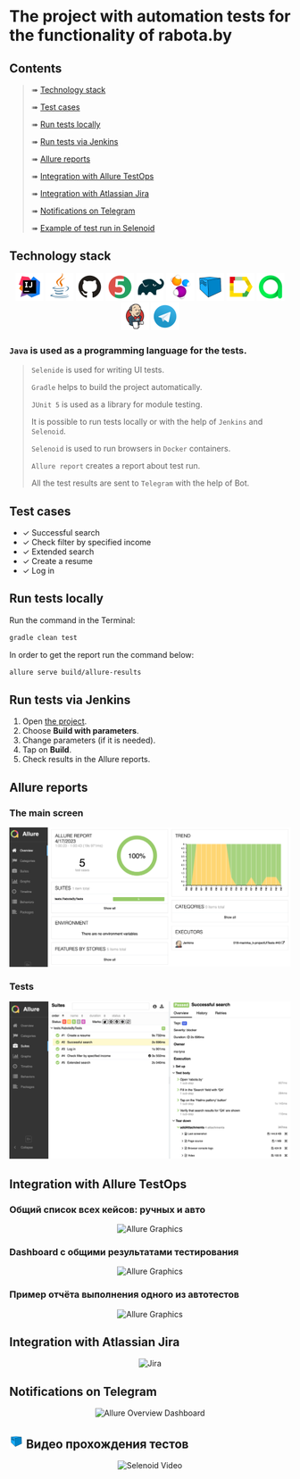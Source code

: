 # The project with automation tests for the functionality of rabota.by

## Contents

> ➠ [Technology stack](#technology-stack)
>
> ➠ [Test cases](#test-cases)
>
> ➠ [Run tests locally](#run-tests-locally)
>
> ➠ [Run tests via Jenkins](#run-tests-via-Jenkins)
>
> ➠ [Allure reports](#allure-reports)
>
> ➠ [Integration with Allure TestOps](#integration-with-allure-testOps)
>
> ➠ [Integration with Atlassian Jira](#integration-with-atlassian-jira)
>
> ➠ [Notifications on Telegram](#notifications-on-telegram)
>
> ➠ [Example of test run in Selenoid](#example-of-test-run-in-Selenoid)

## Technology stack

<p align="center">
<a href="https://www.jetbrains.com/idea/"><img src="images/logo/Idea.svg" width="50" height="50"  alt="IDEA"/></a>
<a href="https://www.java.com/"><img src="images/logo/Java.svg" width="50" height="50"  alt="Java"/></a>
<a href="https://github.com/"><img src="images/logo/GitHub.svg" width="50" height="50"  alt="Github"/></a>
<a href="https://junit.org/junit5/"><img src="images/logo/Junit5.svg" width="50" height="50"  alt="JUnit 5"/></a>
<a href="https://gradle.org/"><img src="images/logo/Gradle.svg" width="50" height="50"  alt="Gradle"/></a>
<a href="https://selenide.org/"><img src="images/logo/Selenide.svg" width="50" height="50"  alt="Selenide"/></a>
<a href="https://aerokube.com/selenoid/"><img src="images/logo/Selenoid.svg" width="50" height="50"  alt="Selenoid"/></a>
<a href="https://github.com/allure-framework/allure2"><img src="images/logo/Allure.svg" width="50" height="50"  alt="Allure"/></a>
<a href="https://https://qameta.io/"><img src="images/logo/Allure_TO.svg" width="50" height="50"  alt="Allure_TO"/></a>
<a href="https://www.jenkins.io/"><img src="images/logo/Jenkins.svg" width="50" height="50"  alt="Jenkins"/></a>
<a href="https://https://telegram.org/"><img src="images/logo/Telegram.svg" width="50" height="50"  alt="Telegram"/></a>
</p>

### <code>Java</code> is used as a programming language for the tests.
>
> <code>Selenide</code> is used for writing UI tests.
>
> <code>Gradle</code> helps to build the project automatically.
>
> <code>JUnit 5</code> is used as a library for module testing.
>
> It is possible to run tests locally or with the help of <code>Jenkins</code> and <code>Selenoid</code>.
>
> <code>Selenoid</code> is used to run browsers in <code>Docker</code> containers.
>
> <code>Allure report</code> creates a report about test run.
>
> All the test results are sent to <code>Telegram</code> with the help of Bot.

## Test cases

- ✓ Successful search 
- ✓ Check filter by specified income
- ✓ Extended search
- ✓ Create a resume
- ✓ Log in

##  Run tests locally

Run the command in the Terminal:
```bash
gradle clean test
```
In order to get the report run the command below:
```bash
allure serve build/allure-results
```

##  Run tests via Jenkins
1. Open <a target="_blank" href="https://jenkins.autotests.cloud/job/018-marinka_k-projectUITests/">the project</a>.
2. Choose **Build with parameters**.
3. Change parameters (if it is needed).
4. Tap on  **Build**.
5. Check results in the Allure reports.

## Allure reports

###  The main screen

<p align="center">
<img title="Allure Overview Dashboard" src="images/screens/allure1.png">
</p>

###  Tests

<p align="center">
<img title="Allure Tests" src="images/screens/allure2.png">
</p>


## Integration with Allure TestOps

### Общий список всех кейсов: ручных и авто
<p align="center">
<img title="Allure Graphics" src="images/screens/testops_tests.png">
</p>

### Dashboard с общими результатами тестирования
<p align="center">
<img title="Allure Graphics" src="images/screens/testops_dashboard.png">
</p>

### Пример отчёта выполнения одного из автотестов
<p align="center">
<img title="Allure Graphics" src="images/screens/testops_cycle.png">
</p>

## Integration with Atlassian Jira
<p align="center">
<img title="Jira" src="images/screens/jira.png">
</p>

## Notifications on Telegram

<p align="center">
<img title="Allure Overview Dashboard" src="images/screens/telegram.png" >
</p>

## <img src="images/logo/Selenoid.svg" width="25" height="25"  alt="Allure"/></a> Видео прохождения тестов

<p align="center">
  <img title="Selenoid Video" src="images/video_selenide/videoSelenide.gif">
</p>
